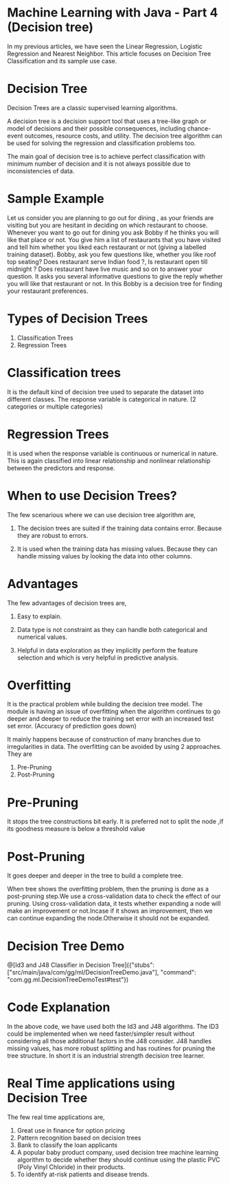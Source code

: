# Machine Learning with Java - Part 4 (Decision tree)

In my previous articles, we have seen the Linear Regression, Logistic Regression and Nearest Neighbor. This article focuses on Decision Tree Classification and its sample use case.

# Decision Tree
Decision Trees are a classic supervised learning algorithms. 

A decision tree is a decision support tool that uses a tree-like graph or model of decisions and their possible consequences, including chance-event outcomes, resource costs, and utility. The decision tree algorithm can be used for solving the regression and classification problems too. 

The main goal of decision tree is to achieve perfect classification with minimum number of decision and it is not always possible due to inconsistencies of data.

# Sample Example

Let us consider you are planning to go out for dining , as your friends are visiting but you are hesitant in deciding on which restaurant to choose. Whenever you want to go out for dining you ask Bobby if he thinks you will like that place or not. You give him a list of restaurants that you have visited and tell him whether you liked each restaurant or not (giving a labelled training dataset). Bobby, ask you few questions like, whether you like roof top seating? Does restaurant serve Indian food ?, Is restaurant open till midnight ? Does restaurant have live music and so on to answer your question. It asks you several informative questions to give the reply whether you will like that restaurant or not. In this Bobby is a decision tree for finding your restaurant preferences.

# Types of Decision Trees

1. Classification Trees
2. Regression Trees

# Classification trees

It is the default kind of decision tree used to separate the dataset into different classes.
The response variable is categorical in nature. (2 categories or multiple categories)

# Regression Trees

It is used when the response variable is continuous or numerical in nature. This is again classified into linear relationship and nonlinear relationship between the predictors and response.

# When to use Decision Trees?

The few scenarious where we can use decision tree algorithm are,

1. The decision trees are suited if the training data contains error. Because they are robust to errors.

2. It is used when the training data has missing values. Because they can handle missing values by looking the data into other columns.

# Advantages

The few advantages of decision trees are,

1. Easy to explain.

2. Data type is not constraint as they can handle both categorical and numerical values.

3. Helpful in data exploration as they implicitly perform the feature selection and which is very helpful in predictive analysis.

# Overfitting 

It is the practical problem while building the decision tree model. The module is having an issue of overfitting when the algorithm continues to go deeper and deeper to reduce the training set error with an increased test set error. (Accuracy of prediction goes down)

It mainly happens because of construction of many branches due to irregularities in data. The overfitting can be avoided by using 2 approaches. They are

1. Pre-Pruning
2. Post-Pruning

# Pre-Pruning

It stops the tree constructions bit early.
It is preferred not to split the node ,if its goodness measure is below a threshold value

# Post-Pruning

It goes deeper and deeper in the tree to build a complete tree.

When tree shows the overfitting problem, then the pruning is done as a post-pruning step.We use a cross-validation data to check the effect of our pruning. Using cross-validation data, it tests whether expanding a node will make an improvement or not.Incase if it shows an improvement, then we can continue expanding the node.Otherwise it should not be expanded.

# Decision Tree Demo

@[Id3 and J48 Classifier in Decision Tree]({"stubs": ["src/main/java/com/gg/ml/DecisionTreeDemo.java"], "command": "com.gg.ml.DecisionTreeDemoTest#test"})


# Code Explanation

In the above code, we have used both the Id3 and J48 algorithms. The ID3 could be implemented when we need faster/simpler result without considering all those additional factors in the J48 consider. J48 handles missing values, has more robust splitting and has routines for pruning the tree structure. In short it is an industrial strength decision tree learner.

# Real Time applications using Decision Tree

The few real time applications are,

1. Great use in finance for option pricing
2. Pattern recognition based on decision trees
3. Bank to classify the loan applicants
4. A popular baby product company, used decision tree machine learning algorithm to decide whether they should continue using the plastic PVC (Poly Vinyl Chloride) in their products.
5. To identify at-risk patients and disease trends.


